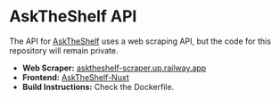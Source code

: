 # AskTheShelf API

The API for [AskTheShelf](https://www.asktheshelf.com) uses a web scraping API, but the code for this repository will remain private. 

- **Web Scraper:** [asktheshelf-scraper.up.railway.app](https://asktheshelf-scraper.up.railway.app)
- **Frontend:** [AskTheShelf-Nuxt](https://github.com/DanielYatali/AskTheShelf-Nuxt)
- **Build Instructions:** Check the Dockerfile.
